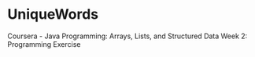 # UniqueWords 

Coursera - Java Programming: Arrays, Lists, and Structured Data Week 2: Programming Exercise
